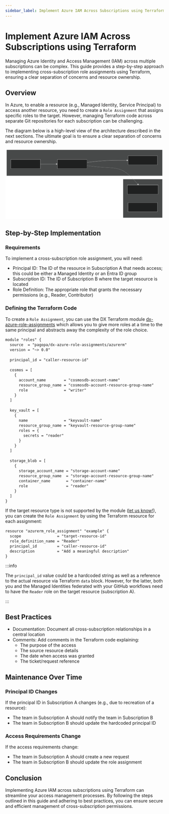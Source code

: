 ```yaml
---
sidebar_label: Implement Azure IAM Across Subscriptions using Terraform
---
```


# Implement Azure IAM Across Subscriptions using Terraform

Managing Azure Identity and Access Management (IAM) across multiple
subscriptions can be complex. This guide provides a step-by-step approach to
implementing cross-subscription role assignments using Terraform, ensuring a
clear separation of concerns and resource ownership.

## Overview

In Azure, to enable a resource (e.g., Managed Identity, Service Principal) to
access another resource, you need to create a `Role Assignment` that assigns
specific roles to the target. However, managing Terraform code across separate
Git repositories for each subscription can be challenging.

The diagram below is a high-level view of the architecture described in the next
sections. The ultimate goal is to ensure a clear separation of concerns and
resource ownership.

![alt text](iam-cross-subscription/architecture.svg)

## Step-by-Step Implementation

### Requirements

To implement a cross-subscription role assignment, you will need:

- Principal ID: The ID of the resource in Subscription A that needs access; this
  could be either a Managed Identity or an Entra ID group
- Subscription ID: The ID of Subscription B where the target resource is located
- Role Definition: The appropriate role that grants the necessary permissions
  (e.g., Reader, Contributor)

### Defining the Terraform Code

To create a `Role Assignment`, you can use the DX Terraform module
[dx-azure-role-assignments](https://registry.terraform.io/modules/pagopa/dx-azure-role-assignments/azurerm/latest)
which allows you to give more roles at a time to the same principal and
abstracts away the complexity of the role choice.

```hcl
module "roles" {
  source  = "pagopa/dx-azure-role-assignments/azurerm"
  version = "~> 0.0"

  principal_id = "caller-resource-id"

  cosmos = [
    {
      account_name        = "cosmosdb-account-name"
      resource_group_name = "cosmosdb-account-resource-group-name"
      role                = "writer"
    }
  ]

  key_vault = [
    {
      name                = "keyvault-name"
      resource_group_name = "keyvault-resource-group-name"
      roles = {
        secrets = "reader"
      }
    }
  ]

  storage_blob = [
    {
      storage_account_name = "storage-account-name"
      resource_group_name  = "storage-account-resource-group-name"
      container_name       = "container-name"
      role                 = "reader"
    }
  ]
}
```

If the target resource type is not supported by the module
([let us know!](https://github.com/pagopa/dx/issues/new)), you can create the
`Role Assignment` by using the Terraform resource for each assignment:

```hcl
resource "azurerm_role_assignment" "example" {
  scope                = "target-resource-id"
  role_definition_name = "Reader"
  principal_id         = "caller-resource-id"
  description          = "Add a meaningful description"
}
```

:::info

The `principal_id` value could be a hardcoded string as well as a reference to
the actual resource via Terraform `data` block. However, for the latter, both
you and the Managed Identities federated with your GitHub workflows need to have
the `Reader` role on the target resource (subscription A).

:::

## Best Practices

- Documentation: Document all cross-subscription relationships in a central
  location
- Comments: Add comments in the Terraform code explaining:
  - The purpose of the access
  - The source resource details
  - The date when access was granted
  - The ticket/request reference

## Maintenance Over Time

### Principal ID Changes

If the principal ID in Subscription A changes (e.g., due to recreation of a
resource):

- The team in Subscription A should notify the team in Subscription B
- The team in Subscription B should update the hardcoded principal ID

### Access Requirements Change

If the access requirements change:

- The team in Subscription A should create a new request
- The team in Subscription B should update the role assignment

## Conclusion

Implementing Azure IAM across subscriptions using Terraform can streamline your
access management processes. By following the steps outlined in this guide and
adhering to best practices, you can ensure secure and efficient management of
cross-subscription permissions.
